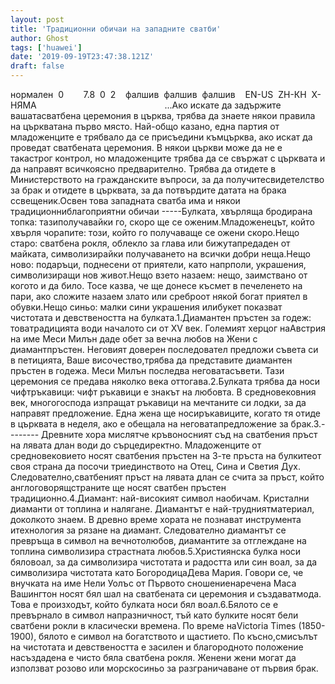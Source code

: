 ```yaml
---
layout: post
title: 'Традиционни обичаи на западните сватби'
author: Ghost
tags: ['huawei']
date: '2019-09-19T23:47:38.121Z'
draft: false
---
```


нормален  0        7.8  0  2    фалшив  фалшив  фалшив    EN-US  ZH-КН  X-НЯМА                                                    ...Ако искате да задържите вашатасватбена церемония в църква, трябва да знаете някои правила на църкватана първо място. Най-общо казано, една партия от младоженците е трябвало да се присъедини къмцърква, ако искат да проведат сватбената церемония. В някои църкви може да не е такастрог контрол, но младоженците трябва да се свържат с църквата и да направят всичкоясно предварително. Трябва да отидете в Министерството на гражданските въпроси, за да получитесвидетелство за брак и отидете в църквата, за да потвърдите датата на брака ссвещеник.Освен това западната сватба има и някои традиционниблагоприятни обичаи -----Булката, хвърляща бродирана топка: тазиполучавайки го, скоро ще се оженим.Младоженецът, който хвърля чорапите: този, който го получаваще се ожени скоро.Нещо старо: сватбена рокля, облекло за глава или бижутапредаден от майката, символизирайки получаването на всички добри неща.Нещо ново: подаръци, поднесени от приятели, като напрполи, украшения, символизиращи нов живот.Нещо взето назаем: нещо, заимствано от когото и да било. Тосе казва, че ще донесе късмет в печеленето на пари, ако сложите назаем злато или среброот някой богат приятел в обувки.Нещо синьо: малки сини украшения илибукет показват чистотата и девствеността на булката.1.Диамантен пръстен за годеж: товатрадицията води началото си от XV век. Големият херцог наАвстрия на име Меси Милън даде обет за вечна любов на Жени с диамантпръстен. Неговият доверен последовател предложи съвета си в петицията, Ваше височество,трябва да представите диамантен пръстен в годежа. Меси Милън последва неговатасъвети. Тази церемония се предава няколко века оттогава.2.Булката трябва да носи чифтръкавици: чифт ръкавици е знакът на любовта. В средновековния век, многогоспода изпращат ръкавици на мечтаните си лодки, за да направят предложение. Една жена ще носиръкавиците, когато тя отиде в църквата в неделя, ако е обещала на неговатапредложение за брак.3.-------- Древните хора мислятче кръвоносният съд на сватбения пръст на лявата длан води до сърцедиректно. Младоженците от средновековието носят сватбения пръстен на 3-те пръста на булкитеот своя страна да посочи триединството на Отец, Сина и Светия Дух. Следователно,сватбеният пръст на лявата длан се счита за пръст, който англоговорящстраните ще носят сватбен пръстен традиционно.4.Диамант: най-високият символ наобичам. Кристални диаманти от топлина и налягане. Диамантът е най-трудниятматериал, доколкото знаем. В древно време хората не познават инструмента итехнология за рязане на диамант. Следователно диамантът се превръща в символ на вечнотолюбов, диамантите за отглеждане на топлина символизира страстната любов.5.Християнска булка носи бяловоал, за да символизира чистотата и радостта или син воал, за да символизира чистотата като БогородицаДева Мария. Говори се, че внучката на име Нели Уолъс от Първото сношениенаречена Маса Вашингтон носят бял шал на сватбената си церемония и създаватмода. Това е произходът, който булката носи бял воал.6.Бялото се е превърнало в символ напразничност, тъй като булките носят бели сватбени рокли в класически времена. По време наVictoria Times (1850-1900), бялото е символ на богатството и щастието. По късно,смисълът на чистотата и девствеността е засилен и благородното положение насъздадена е чисто бяла сватбена рокля. Женени жени могат да използват розово или морскосиньо за разграничаване от първия брак. 
